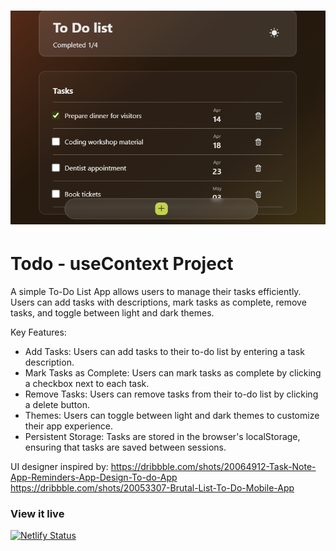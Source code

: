 <h1 align="center">
  <a href="">
    <img src="./src/assets/preview.png" alt="Project Banner Image">
  </a>
</h1>

# Todo - useContext Project

A simple To-Do List App allows users to manage their tasks efficiently. Users can add tasks with descriptions, mark tasks as complete, remove tasks, and toggle between light and dark themes.

Key Features:

- Add Tasks: Users can add tasks to their to-do list by entering a task description.
- Mark Tasks as Complete: Users can mark tasks as complete by clicking a checkbox next to each task.
- Remove Tasks: Users can remove tasks from their to-do list by clicking a delete button.
- Themes: Users can toggle between light and dark themes to customize their app experience.
- Persistent Storage: Tasks are stored in the browser's localStorage, ensuring that tasks are saved between sessions.

UI designer inspired by:
https://dribbble.com/shots/20064912-Task-Note-App-Reminders-App-Design-To-do-App
https://dribbble.com/shots/20053307-Brutal-List-To-Do-Mobile-App

### View it live

[![Netlify Status](https://api.netlify.com/api/v1/badges/b2ac8319-c28a-4db8-8ef7-3f1d9b1ce48d/deploy-status)](https://app.netlify.com/sites/yifan-to-do-list/deploys)
